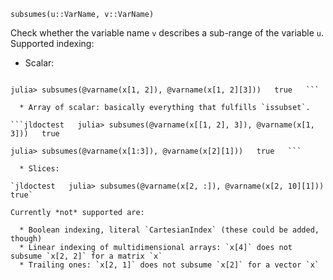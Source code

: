 ```
subsumes(u::VarName, v::VarName)
```

Check whether the variable name `v` describes a sub-range of the variable `u`.  Supported indexing:

  * Scalar:

```jldoctest   julia> subsumes(@varname(x), @varname(x[1, 2]))   true

julia> subsumes(@varname(x[1, 2]), @varname(x[1, 2][3]))   true   ```

  * Array of scalar: basically everything that fulfills `issubset`.

```jldoctest   julia> subsumes(@varname(x[[1, 2], 3]), @varname(x[1, 3]))   true

julia> subsumes(@varname(x[1:3]), @varname(x[2][1]))   true   ```

  * Slices:

`jldoctest   julia> subsumes(@varname(x[2, :]), @varname(x[2, 10][1]))   true`

Currently *not* supported are: 

  * Boolean indexing, literal `CartesianIndex` (these could be added, though)
  * Linear indexing of multidimensional arrays: `x[4]` does not subsume `x[2, 2]` for a matrix `x`
  * Trailing ones: `x[2, 1]` does not subsume `x[2]` for a vector `x`
